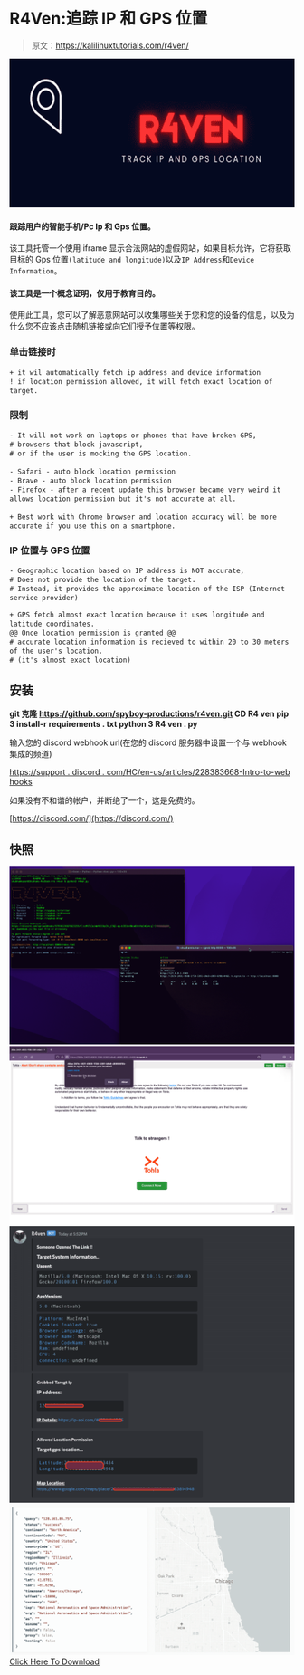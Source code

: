 # R4Ven:追踪 IP 和 GPS 位置

> 原文：<https://kalilinuxtutorials.com/r4ven/>

[![](img//336a4c96b9c4d0811d4040891fd133de.png)](https://blogger.googleusercontent.com/img/b/R29vZ2xl/AVvXsEiTta4C8oyRBREIiDgmZ8mr6IZcV_SVZLF-pr-pecpxcce45GtUTR35SMgijiN1nX_LR5cYleRsqgXsHOSB0P-GoLfjlkiSzDVVVU5LxGZ4DiFYcmnLb13YjbDpDJlYy0CcCw3wa4PC1gGj0A-GS8HI3x2Dxw7sgwpLaXfeTo2moiONL51qWytdJoiF/s728/R4Ven(1).png)

#### 跟踪用户的智能手机/Pc Ip 和 Gps 位置。

该工具托管一个使用 iframe 显示合法网站的虚假网站，如果目标允许，它将获取目标的 Gps 位置`(latitude and longitude)`以及`IP Address`和`Device Information`。

#### 该工具是一个概念证明，仅用于教育目的。

使用此工具，您可以了解恶意网站可以收集哪些关于您和您的设备的信息，以及为什么您不应该点击随机链接或向它们授予位置等权限。

### 单击链接时

```
+ it wil automatically fetch ip address and device information
! if location permission allowed, it will fetch exact location of target.
```

### 限制

```
- It will not work on laptops or phones that have broken GPS, 
# browsers that block javascript,
# or if the user is mocking the GPS location. 

- Safari - auto block location permission
- Brave - auto block location permission
- Firefox - after a recent update this browser became very weird it allows location permission but it's not accurate at all.

+ Best work with Chrome browser and location accuracy will be more accurate if you use this on a smartphone.
```

### IP 位置与 GPS 位置

```
- Geographic location based on IP address is NOT accurate,
# Does not provide the location of the target. 
# Instead, it provides the approximate location of the ISP (Internet service provider)
```

```
+ GPS fetch almost exact location because it uses longitude and latitude coordinates.
@@ Once location permission is granted @@
# accurate location information is recieved to within 20 to 30 meters of the user's location.
# (it's almost exact location)
```

## **安装**

**git 克隆 https://github.com/spyboy-productions/r4ven.git
CD R4 ven
pip 3 install-r requirements . txt
python 3 R4 ven . py**

输入您的 discord webhook url(在您的 discord 服务器中设置一个与 webhook 集成的频道)

[https://support . discord . com/HC/en-us/articles/228383668-Intro-to-web hooks](https://support.discord.com/hc/en-us/articles/228383668-Intro-to-Webhooks)

如果没有不和谐的帐户，并断绝了一个，这是免费的。

[https://discord.com/](https://discord.com/)

## **快照**

![](img//8ca4af94fcf54fd296d5dd706ad1c05a.png)![](img//2f24316f350c86f113f09c795cec5408.png)![](img//2da1f18a90f6755c5f12bbc73b97d82f.png)![](img//09ab18eceb019137e06793fa547dc470.png)[Click Here To Download](https://github.com/spyboy-productions/r4ven)